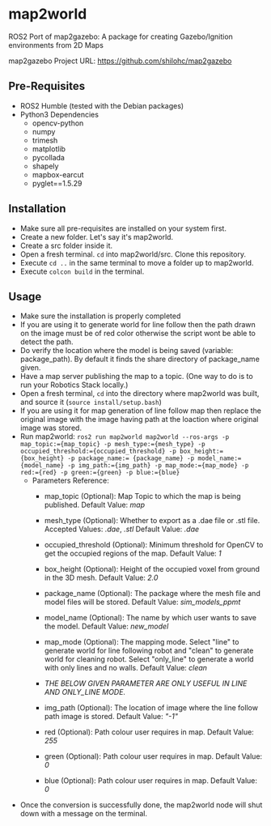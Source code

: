 # map2world
ROS2 Port of map2gazebo: A package for creating Gazebo/Ignition environments from 2D Maps

map2gazebo Project URL: https://github.com/shilohc/map2gazebo

## Pre-Requisites
- ROS2 Humble (tested with the Debian packages)
- Python3 Dependencies
    - opencv-python
    - numpy
    - trimesh
    - matplotlib
    - pycollada
    - shapely
    - mapbox-earcut
    - pyglet==1.5.29

## Installation
- Make sure all pre-requisites are installed on your system first.
- Create a new folder. Let's say it's map2world.
- Create a src folder inside it. 
- Open a fresh terminal. `cd` into map2world/src. Clone this repository.
- Execute `cd ..` in the same terminal to move a folder up to map2world.
- Execute `colcon build` in the terminal.

## Usage
- Make sure the installation is properly completed
- If you are using it to generate world for line follow then the path drawn on the image must be of red color otherwise the script wont be able to detect the path.
- Do verify the location where the model is being saved (variable: package_path). By default it finds the share directory of package_name given.
- Have a map server publishing the map to a topic. (One way to do is to run your Robotics Stack locally.)
- Open a fresh terminal, `cd` into the directory where map2world was built, and source it (`source install/setup.bash`)
- If you are using it for map generation of line follow map then replace the original image with the image having path at the loaction where original image was stored. 
- Run map2world: `ros2 run map2world map2world --ros-args -p map_topic:={map_topic} -p mesh_type:={mesh_type} -p occupied_threshold:={occupied_threshold} -p box_height:={box_height} -p package_name:= {package_name} -p model_name:= {model_name} -p img_path:={img_path} -p map_mode:={map_mode} -p red:={red} -p green:={green} -p blue:={blue}`
    - Parameters Reference:
        - map_topic (Optional): Map Topic to which the map is being published. Default Value: _map_
        - mesh_type (Optional): Whether to export as a .dae file or .stl file. Accepted Values: _.dae_, _.stl_ Default Value: _.dae_
        - occupied_threshold (Optional): Minimum threshold for OpenCV to get the occupied regions of the map. Default Value: _1_
        - box_height (Optional): Height of the occupied voxel from ground in the 3D mesh. Default Value: _2.0_
        - package_name (Optional): The package where the mesh file and model files will be stored. Default Value: _sim_models_ppmt_
        - model_name (Optional): The name by which user wants to save the model. Default Value: _new_model_
        - map_mode (Optional): The mapping mode. Select "line" to generate world for line following robot and "clean" to generate world for cleaning robot. Select "only_line" to generate a world with only lines and no walls. Default Value: _clean_
        
        - *THE BELOW GIVEN PARAMETER ARE ONLY USEFUL IN LINE AND ONLY_LINE MODE.*
        - img_path (Optional): The location of image where the line follow path image is stored. Default Value: _"-1"_
        - red (Optional): Path colour user requires in map. Default Value: _255_
        - green (Optional): Path colour user requires in map. Default Value: _0_
        - blue (Optional): Path colour user requires in map. Default Value: _0_
- Once the conversion is successfully done, the map2world node will shut down with a message on the terminal.
